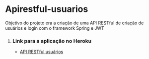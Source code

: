 # Apirestful-usuarios

Objetivo do projeto era a criação de uma API RESTful de criação de usuários e login com o framework Spring e JWT

<ol>
<li>
<h3><b>Link para a aplicação no Heroku</b></h3>
<ul> 
<li><a href="https://apirestful-usuarios.herokuapp.com/">API RESTful usuários</a></li>
</ul>
</li>
</ol>
